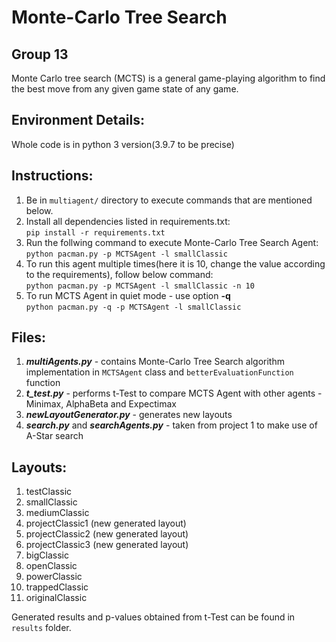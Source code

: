 # Monte-Carlo Tree Search

Group 13
--------
Monte Carlo tree search (MCTS) is a general game-playing algorithm to find the best move from any given game state of any game.

Environment Details:
--------------------
Whole code is in python 3 version(3.9.7 to be precise)

Instructions:
-------------
1. Be in `multiagent/` directory to execute commands that are mentioned below.
2. Install all dependencies listed in requirements.txt: \
   `pip install -r requirements.txt`
3. Run the follwing command to execute Monte-Carlo Tree Search Agent:\
   `python pacman.py -p MCTSAgent -l smallClassic`
4. To run this agent multiple times(here it is 10, change the value according to the requirements), follow below command:\
   `python pacman.py -p MCTSAgent -l smallClassic -n 10` 
5. To run MCTS Agent in quiet mode - use option **-q**\
   `python pacman.py -q -p MCTSAgent -l smallClassic`
   
Files:
------
1. ***multiAgents.py*** - contains Monte-Carlo Tree Search algorithm implementation in `MCTSAgent` class and `betterEvaluationFunction` function
2. ***t_test.py*** - performs t-Test to compare MCTS Agent with other agents - Minimax, AlphaBeta and Expectimax
3. ***newLayoutGenerator.py*** - generates new layouts
4. ***search.py*** and ***searchAgents.py*** - taken from project 1 to make use of A-Star search

Layouts:
--------
1. testClassic
2. smallClassic
3. mediumClassic
4. projectClassic1 (new generated layout)
5. projectClassic2 (new generated layout)
6. projectClassic3 (new generated layout)
7. bigClassic
8. openClassic
9. powerClassic
10. trappedClassic
11. originalClassic

Generated results and p-values obtained from t-Test can be found in `results` folder.
